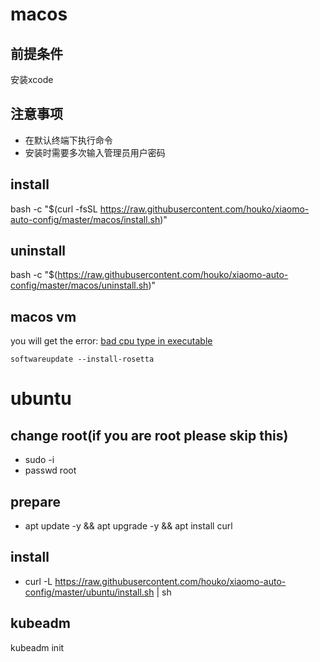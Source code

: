# macos

## 前提条件

安装xcode

## 注意事项

- 在默认终端下执行命令
- 安装时需要多次输入管理员用户密码

## install

bash -c "$(curl -fsSL https://raw.githubusercontent.com/houko/xiaomo-auto-config/master/macos/install.sh)"

## uninstall

bash -c "$(https://raw.githubusercontent.com/houko/xiaomo-auto-config/master/macos/uninstall.sh)"

## macos vm

you will get the
error: [bad cpu type in executable](https://apple.stackexchange.com/questions/408375/zsh-bad-cpu-type-in-executable)

`softwareupdate --install-rosetta`

# ubuntu

## change root(if you are root please skip this)

- sudo -i
- passwd root

## prepare

- apt update -y && apt upgrade -y && apt install curl

## install

- curl -L https://raw.githubusercontent.com/houko/xiaomo-auto-config/master/ubuntu/install.sh | sh

## kubeadm

kubeadm init
